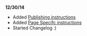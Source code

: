 **12/30/14**  

- Added [Publishing instructions](boilerplate/publishing.md)  
- Added [Page Specifc instructions](boilerplate/specific-pages.md)
- Started Changelog :)
